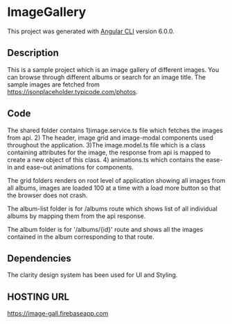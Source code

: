 # ImageGallery

This project was generated with [Angular CLI](https://github.com/angular/angular-cli) version 6.0.0.

## Description

This is a sample project which is an image gallery of different images.
You can browse through different albums or search for an image title.
The sample images are fetched from https://jsonplaceholder.typicode.com/photos.

## Code


The shared folder contains
1)image.service.ts file which fetches the images from api.
2) The header, image grid and image-modal components used throughout the application.
3)The image.model.ts file which is a class containing attributes for the image, the response from api is mapped to create a new object of this class.
4) animations.ts which contains the ease-in and ease-out animations for components.

The grid folders renders on root level of application showing all images from all albums, images are loaded 100 at a time with a load more button so that the browser does not crash.

The album-list folder is for /albums route which shows list of all individual albums by mapping them from the api response.

The album folder is for '/albums/{id}' route and shows all the images contained in the album corresponding to that route.

## Dependencies

The clarity design system has been used for UI and Styling.

## HOSTING URL
 https://image-gall.firebaseapp.com
